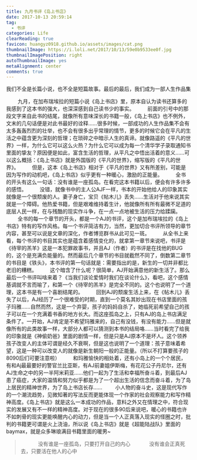 ```yaml
---
title: 九月书评《岛上书店》
date: 2017-10-13 20:59:14
tag: 
  - 书评 
categories: Life  
clearReading: true
favicon: huangyz0918.github.io/assets/images/cat.png 
thumbnailImage: https://i.loli.net/2017/10/13/59e0b9533ee0f.jpg
thumbnailImagePosition: right 
autoThumbnailImage: yes
metaAlignment: center
comments: true 
---
```


我们不全是长篇小说，也不全是短篇故事。最后的最后，我们成为一部人生作品集
<!-- more -->

&nbsp;&nbsp;&nbsp;&nbsp;&nbsp;&nbsp;&nbsp;&nbsp;九月，在加布瑞埃拉的短篇小说《岛上书店》里，原本自认为读书还算多的我感到了这本书的强大，也深深感到自己读书少的事实。
&nbsp;&nbsp;&nbsp;&nbsp;&nbsp;&nbsp;&nbsp;&nbsp;前面的引号中的那段文字来自此书的结尾，就像所有意味深长的书籍一般，《岛上书店》也不例外，文末的几句话便是对此书最好的诠释……很多时候，一部成功的人生作品集不会有太多轰轰烈烈的壮举，也不会有很多出乎常理的情节，更多的时候它会在平凡的生活之中蕴含更为深刻的哲理；在琐碎之中暗示人生的真谛。就像路遥的《平凡的世界》一样，为什么它可以这么火热？为什么它可以成为每一个清华学子录取通知书里面的挚友？原因便是如此，富含生活的哲理，从平凡之中悟出活着的意义……可以这么概括：《岛上书店》就是外国版的《平凡的世界》，缩写版的《平凡的世界》。
&nbsp;&nbsp;&nbsp;&nbsp;&nbsp;&nbsp;&nbsp;&nbsp;但是，这本《岛上书店》相对于《平凡的世界》又有所差别，可能是因为写作的动机吧，《岛上书店》似乎更有一种暖心，激励的正能量。
&nbsp;&nbsp;&nbsp;&nbsp;&nbsp;&nbsp;&nbsp;&nbsp;全书的开头有这么一句话：没有谁是一座孤岛。在看完这本书籍以后，便会有许多许多的感悟。
&nbsp;&nbsp;&nbsp;&nbsp;&nbsp;&nbsp;&nbsp;&nbsp;没错，就像书中的主人公AJF一样，书本的开始他给人的印象其实就像是一个很颓废的人。妻子身亡，宝贝《帖木儿》丢失……生活对于他来说其实就是一个障碍。他热爱书籍，但是艰难维持着生计，他就像所有所有最微不足道的底层人民一样，在与残酷的现实作斗争，在一点一点地被生活的压力给蹂躏。
&nbsp;&nbsp;&nbsp;&nbsp;&nbsp;&nbsp;&nbsp;&nbsp;全书的每一个章节的开头，都是一个AJ的书评，这个是加布瑞埃拉的《岛上书店》特有的写作风格。每一个书评简洁有力，当然，更加切合书评所领导的章节内容，甚至可以说是文章的深化，作者博览群书从此可见一斑。
&nbsp;&nbsp;&nbsp;&nbsp;&nbsp;&nbsp;&nbsp;&nbsp;从全书上来看，每个书评的书目其实也是蕴含着感情变化的，就拿第一章节来说吧，书评是《待宰的羔羊》这是一本犯罪故事书，并且AJ（作者）的书评是在找他的BUG的，这个是充满负能量的。然而最后几个章节的书目就截然不同了，倒数第二章节的书目是《铁头》，本书评的第一句话就是：需要指出的是，新生的一切并非都比老旧的糟糕。
&nbsp;&nbsp;&nbsp;&nbsp;&nbsp;&nbsp;&nbsp;&nbsp;这个暗含了什么呢？很简单，AJ开始满意他的新生活了。那么最后一个书评叫啥来着？《当我们谈论爱情时我们在谈论什么》，看吧，这个感情基调就不言而喻了，和第一个《待宰的羔羊》是完全不同的。这个也说明了一个道理，这本书是有一个喜剧结尾的。
&nbsp;&nbsp;&nbsp;&nbsp;&nbsp;&nbsp;&nbsp;&nbsp;回到AJ的颓废生活上来，在《帖木儿》丢失了以后，AJ经历了一个很难受的时期，直到一个莫名其妙出现在书店里面的孩子玛雅……自然而然，这是一个弃婴，孩子的妈妈自杀了，她临死前希望自己的孩子可以在一个充满着书香的地方长大。而这座孤岛之上，只有AJ的岛上书店满足条件了。一开始，AJ肯定是不希望玛雅来的，自己有没钱，有没有能力……但是就像所有的此类故事一样，大部分人都可以猜测到本书的结局咯……当时看完了给我的印象就是《神偷奶爸》里面的剧情一样，但是只是AJ原本不是坏人。这个领养孩子改变人的主体可谓是经久不衰啊，但是这也说明了一个道理：孩子意味着希望，这是一种可以改变人的就像是新生朝阳一般的正能量。（所以不打算要孩子的8090后们可要注意啦）
&nbsp;&nbsp;&nbsp;&nbsp;&nbsp;&nbsp;&nbsp;&nbsp;和玛雅愉快的相处着，还有小岛上的一个个居民，有和Aj最最要好的警官兰比亚斯，有AJ前妻姐伊斯梅，有花花公子丹尼尔，还有AJ生命之中的另一半阿米莉亚……他们一起为了生活和幸福所奋斗着，到最后AJ患了癌症，大家的温情和努力似乎都是为了一个超出生活的信念而奋斗着，为了岛上居民的精神世界，为了岛上书店长存……
&nbsp;&nbsp;&nbsp;&nbsp;&nbsp;&nbsp;&nbsp;&nbsp;小人物的奋斗史，这是现代写作的一个潮流趋势，见微知著的写法反而更能体现一个作家的社会观察能力和写作精神高度。《岛上书店》就是这么一本成功的作品，意料之外又在情理之中，符合现实的发展又有不一样的精神高度。对于现在的很多90后来说吧，暖心的书籍也许不如刺骨的现实更能唤醒内心的动力，但是当一个人正真落入现实的怪圈之时，批判的书籍更可谓是火上浇油，所以说《岛上书店》就是《超能陆战队》里面的baymax，就是众多琳琅满目书籍里面的暖男~
   
   
   
>&nbsp;&nbsp;&nbsp;&nbsp;&nbsp;&nbsp;&nbsp;&nbsp;&nbsp;&nbsp;&nbsp;&nbsp;没有谁是一座孤岛，只要打开自己的内心
>&nbsp;&nbsp;&nbsp;&nbsp;&nbsp;&nbsp;&nbsp;&nbsp;&nbsp;&nbsp;&nbsp;&nbsp;没有谁会正真死去，只要活在他人的心中
 
 <!-- more -->